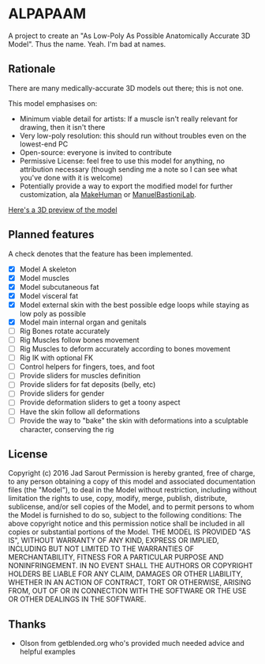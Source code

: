 # ALPAPAAM

A project to create an "As Low-Poly As Possible Anatomically Accurate 3D Model". Thus the name. Yeah. I'm bad at names.

## Rationale

There are many medically-accurate 3D models out there; this is not one.

This model emphasises on:

- Minimum viable detail for artists: If a muscle isn't really relevant for drawing, then it isn't there
- Very low-poly resolution: this should run without troubles even on the lowest-end PC
- Open-source: everyone is invited to contribute
- Permissive License: feel free to use this model for anything, no attribution necessary (though sending me a note so I can see what you've done with it is welcome)
- Potentially provide a way to export the modified model for further customization, ala [MakeHuman](http://www.makehuman.org/) or [ManuelBastioniLab](http://www.manuelbastioni.com/manuellab.php).

[Here's a 3D preview of the model](https://sketchfab.com/models/b08dbc53a19c423c8414760e395342a9/)


## Planned features

A check denotes that the feature has been implemented.

- [x] Model A skeleton
- [x] Model muscles
- [x] Model subcutaneous fat
- [x] Model visceral fat
- [x] Model external skin with the best possible edge loops while staying as low poly as possible
- [x] Model main internal organ and genitals
- [ ] Rig Bones rotate accurately
- [ ] Rig Muscles follow bones movement
- [ ] Rig Muscles to deform accurately according to bones movement
- [ ] Rig IK with optional FK
- [ ] Control helpers for fingers, toes, and foot
- [ ] Provide sliders for muscles definition
- [ ] Provide sliders for fat deposits (belly, etc)
- [ ] Provide sliders for gender
- [ ] Provide deformation sliders to get a toony aspect
- [ ] Have the skin follow all deformations
- [ ] Provide the way to "bake" the skin with deformations into a sculptable character, conserving the rig

## License

Copyright (c) 2016 Jad Sarout
Permission is hereby granted, free of charge, to any person obtaining a copy of this model and associated documentation files (the "Model"), to deal in the Model without restriction, including without limitation the rights to use, copy, modify, merge, publish, distribute, sublicense, and/or sell copies of the Model, and to permit persons to whom the Model is furnished to do so, subject to the following conditions:
The above copyright notice and this permission notice shall be included in all copies or substantial portions of the Model.
THE MODEL IS PROVIDED "AS IS", WITHOUT WARRANTY OF ANY KIND, EXPRESS OR IMPLIED, INCLUDING BUT NOT LIMITED TO THE WARRANTIES OF MERCHANTABILITY, FITNESS FOR A PARTICULAR PURPOSE AND NONINFRINGEMENT. IN NO EVENT SHALL THE AUTHORS OR COPYRIGHT HOLDERS BE LIABLE FOR ANY CLAIM, DAMAGES OR OTHER LIABILITY, WHETHER IN AN ACTION OF CONTRACT, TORT OR OTHERWISE, ARISING FROM, OUT OF OR IN CONNECTION WITH THE SOFTWARE OR THE USE OR OTHER DEALINGS IN THE SOFTWARE.

## Thanks
 
 - Olson from getblended.org who's provided much needed advice and helpful examples